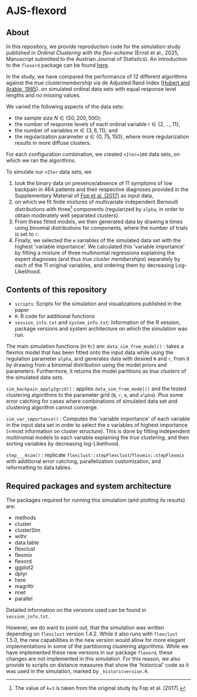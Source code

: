 # AJS-flexord

## About 
In this repository, we provide reproduction code for the simulation study published
in *Ordinal Clustering with the flex-scheme* (Ernst et al., 2025, Manuscript submitted to the Austrian Journal of Statistics).
An introduction to the `flexord` package can be found [here](https://dernst.github.io/flexord/articles/Intro2Flexord.html).

In the study, we have compared the performance of 12 different algorithms against
the *true clustermembership* via de Adjusted Rand Index ([Hubert and Arabie, 1985](https://doi.org/10.1007/BF01908075)).
on simulated ordinal data sets with equal response level lengths and no missing values.

We varied the following aspects of the data sets:

* the sample size $N \in \{50,200,500\}$;
* the number of response levels of each ordinal variable
  $r \in \{2,\ldots,11\}$;
* the number of variables $m \in \{3, 6, 11\}$; and
* the regularization parameter $\alpha \in \{0, 75, 150\}$, where
  more regularization results in more diffuse clusters.
  
For each configuration combination, we created `nIter=100` data sets, on
which we ran the algorithms.

To simulate our `nIter` data sets, we

1) took the binary data on presence/absence of 11 symptoms of low backpain  in 464 patients and 
 their respective diagnoses provided in the Supplementary Material of [Fop et al. (2017)](https://doi.org/10.1214/17-aoas1061)
 as input data,
2) on which we fit finite mixtures of multivariate independent Bernoulli distributions with
three[^1] components (regularized by `alpha`, in order to obtain moderately well separated clusters).
3) From these fitted models, we then generated data by drawing `N` times using binomial distributions
for components, where the number of trials is set to `r`.
4) Finally, we selected the `m` variables of the simulated data set with the highest 'variable importance'.
We calculated this 'variable importance' by fitting a mixture of three multinomial regressions
explaining the expert diagnoses (and thus *true cluster memberships*) separately by each of the 11
original variables, and ordering them by decreasing Log-Likelihood.

[^1]: The value of `k=3` is taken from the original study by Fop et al. (2017).

## Contents of this repository

- `scripts`: Scripts for the simulation and visualizations published in the paper
- `R`: R code for additional functions
- `session_info.txt` and `system_info.txt`: Information of the R session, package versions
    and system architecture on which the simulation was run.

The main simulation functions (in `R/`) are:
`data_sim_from_model()`
: takes a flexmix model that has been fitted onto the input data while using the
regulation parameter `alpha`, and generates data with desired `N` and `r`,  from
it by drawing from a binomial distribution using the model priors and parameters.
Furthermore, it returns the model partitions as *true clusters* of the simulated
data sets.

`sim_backpain_apply2grid()`
: applies `data_sim_from_model()` and the tested clustering algorithms to the
parameter grid (`N`, `r`, `m`, and `alpha`). Plus some error catching for cases
where combinations of simulated data set and clustering algorithm cannot converge.

`sim_var_importance()`
: Computes the 'variable importance' of each variable in the input data set in
order to select the `m` variables of highest importance (=most information on
cluster structure). This is done by fitting independent multinomial models to
each variable explaining the *true clustering*, and then sorting variables by
decreasing log-Likelihood.

`step___4sim()`
: replicate `flexclust::stepFlexclust`/`flexmix::stepFlexmix` with additional
error catching, parallelization customization, and reformatting to data.tables.

## Required packages and system architecture

The packages required for running this simulation (and plotting its results) are:

- methods
- cluster
- clusterSim
- withr
- data.table
- flexclust
- flexmix
- flexord
- ggplot2
- dplyr
- here
- magrittr
- nnet
- parallel

Detailed information on the versions used can be found in `session_info.txt`.

However, we do want to point out, that the simulation was written depending on `flexclust` version 1.4.2.
While it also runs with `flexclust` 1.5.0, the new capabilities in the new version would allow for more elegant
implementations in some of the partitioning clustering algorithms. While we have implemented these new versions in
our package `flexord`, these changes are not implemented in this simulation. For this reason, we also provide
to scripts on distance measures that show the 'historical' code as it was used in the simulation, marked
by `_historicversion.R`.
